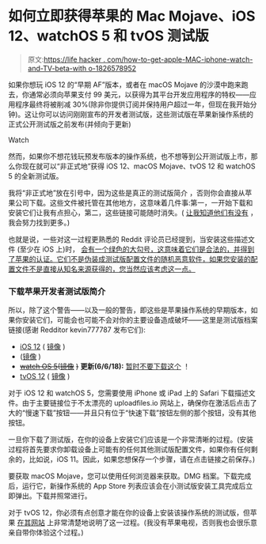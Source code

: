 # 如何立即获得苹果的 Mac Mojave、iOS 12、watchOS 5 和 tvOS 测试版

> 原文:[https://life hacker . com/how-to-get-apple-MAC-iphone-watch-and-TV-beta-with o-1826578952](https://lifehacker.com/how-to-get-apples-mac-iphone-watch-and-tv-betas-witho-1826578952)

如果你想玩 iOS 12 的“早期 AF”版本，或者在 macOS Mojave 的沙漠中跑来跑去，你通常必须向苹果支付 99 美元，以获得为其平台开发应用程序的特权——应用程序最终将被削减 30%(除非你提供订阅并保持用户超过一年，但现在我开始分钟)。这让你可以访问刚刚宣布的开发者测试版，这些测试版在苹果新操作系统的正式公开测试版之前发布(并倾向于更新)

Watch

然而，如果你不想花钱玩预发布版本的操作系统，也不想等到公开测试版上市，那么你现在就可以“非正式地”获得 iOS 12、macOS Mojave、tvOS 12 和 watchOS 5 的全新测试版。

我将“非正式地”放在引号中，因为这些是真正的测试版简介 ，否则你会直接从苹果公司下载。这些文件被托管在其他地方，这意味着几件事:第一，一开始下载和安装它们让我有点担心，第二，这些链接可能随时消失。( [让我知道他们有没有](http://www.twitter.com/thedavidmurphy) ，我会努力找到更多。)

也就是说，一些对这一过程更熟悉的 Reddit 评论员已经提到，当安装这些描述文件 (至少在 iOS 上)时， [会有一个绿色的大勾号，这意味着它们是合法的，并得到了苹果的认证。它们不是伪装成测试版配置文件的随机恶意软件，如果您安装的配置文件不是直接从知名来源获得的，您当然应该考虑这一点。](https://www.reddit.com/r/iOSBeta/comments/8ok45n/news_ios_12_macos_mojave_1014_watchos_5_tvos_12/e03yjt7/)

### 下载苹果开发者测试版简介

所以，除了这个警告——以及一般的警告，即这些是苹果操作系统的早期版本，如果你安装它们，可能会也可能不会对你的主要设备造成破坏——这里是测试版档案链接(感谢 Redditor kevin777787 发布它们):

*   [iOS 12](https://ufile.io/hr4k6) ( [镜像](http://iudid.ir/profiles/iOS_12_Beta_Profile.mobileconfig) )
*   ([镜像](http://iudid.ir/profiles/macOSDeveloperBetaAccessUtility.dmg) )
*   [~~watch OS 5~~](https://ufile.io/wdgix)~~(~~[~~镜像~~](http://iudid.ir/profiles/watchOS_5_Beta_Profile.mobileconfig) ~~)~~ **更新(6/6/18):** [暂时不要下载这个](https://www.macrumors.com/2018/06/06/apple-pulls-watchos-5-beta-1-bricked-devices/) ！
*   [tvOS 12](https://ufile.io/znhgx) ( [镜像](http://iudid.ir/profiles/tvOS_12_Beta_Profile.mobileconfig) )

对于 iOS 12 和 watchOS 5，您需要使用 iPhone 或 iPad 上的 Safari 下载描述文件。由于主要链接位于不太漂亮的 uploadfiles.io 网站上，确保你在激活后点击了大的“慢速下载”按钮——并且只有位于“快速下载”按钮左侧的那个按钮，没有其他按钮。

一旦你下载了测试版，在你的设备上安装它们应该是一个非常清晰的过程。(安装过程将首先要求你卸载设备上可能有的任何其他测试版配置文件，如果你有任何剩余的，比如说，iOS 11。因此，如果您想保存一个步骤，请在点击链接之前保存。)

要获取 macOS Mojave，您可以使用任何浏览器来获取。DMG 档案。下载完成后，运行它，新操作系统的 App Store 列表应该会在小测试版安装工具完成后立即弹出。下载并照常进行。

对于 tvOS 12，你必须有点创意才能在你的设备上安装该操作系统的测试版，但苹果 [在其网站](https://developer.apple.com/support/beta-software/install-tvos-beta/) 上非常清楚地说明了这一过程。(我没有苹果电视，否则我也会很乐意亲自带你体验这个过程。)